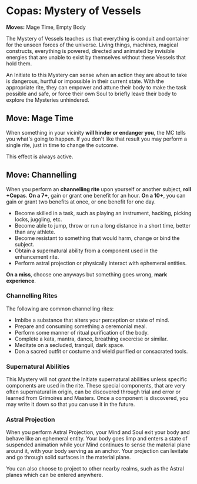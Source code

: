 # Copas: Mystery of Vessels

__Moves:__ Mage Time, Empty Body

The Mystery of Vessels teaches us that everything is conduit and container for the unseen forces of the universe. 
Living things, machines, magical constructs, everything is powered, directed and animated by invisible energies that are unable to exist by themselves without these Vessels that hold them.

An Initiate to this Mystery can sense when an action they are about to take is dangerous, hurtful or impossible in their current state. With the appropriate rite, they can empower and attune their body to make the task possible and safe, or force their own Soul to briefly leave their body to explore the Mysteries unhindered.


## Move: Mage Time

When something in your vicinity __will hinder or endanger you__, the MC tells you what's going to happen. 
If you don't like that result you may perform a single rite, just in time to change the outcome.

This effect is always active.


## Move: Channelling

When you perform an __channelling rite__ upon yourself or another subject, __roll +Copas__.
__On a 7+__, gain or grant one benefit for an hour.
__On a 10+__, you can gain or grant two benefits at once, or one benefit for one day. 

* Become skilled in a task, such as playing an instrument, hacking, picking locks, juggling, etc.
* Become able to jump, throw or run a long distance in a short time, better than any athlete.
* Become resistant to something that would harm, change or bind the subject.
* Obtain a supernatural ability from a component used in the enhancement rite.
* Perform astral projection or physically interact with ephemeral entities.

__On a miss__, choose one anyways but something goes wrong, __mark experience__.


### Channelling Rites

The following are common channelling rites:

* Imbibe a substance that alters your perception or state of mind.
* Prepare and consuming something a ceremonial meal. 
* Perform some manner of ritual purification of the body.
* Complete a kata, mantra, dance, breathing excercise or similar.
* Meditate on a secluded, tranquil, dark space.
* Don a sacred outfit or costume and wield purified or consacrated tools.


### Supernatural Abilities

This Mystery will not grant the Initiate supernatural abilities unless specific components are used in the rite. 
These special components, that are very often supernatural in origin, can be discovered through trial and error or learned from Grimoires and Masters. 
Once a component is discovered, you may write it down so that you can use it in the future.

### Astral Projection

When you perform Astral Projection, your Mind and Soul exit your body and behave like an ephemeral entity. 
Your body goes limp and enters a state of suspended animation while your Mind continues to sense the material plane around it, with your body serving as an anchor.
Your projection can levitate and go through solid surfaces in the material plane.

You can also choose to project to other nearby realms, such as the Astral planes which can be entered anywhere. 


